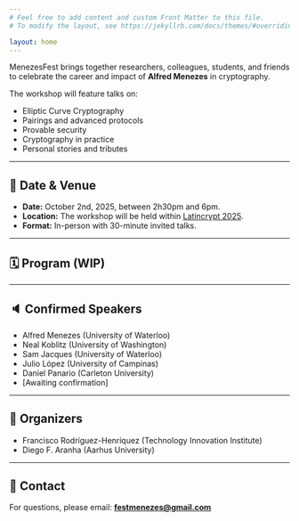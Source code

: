 ```yaml
---
# Feel free to add content and custom Front Matter to this file.
# To modify the layout, see https://jekyllrb.com/docs/themes/#overriding-theme-defaults

layout: home
---
```

MenezesFest brings together researchers, colleagues, students, and friends to celebrate the career and impact of **Alfred Menezes** in cryptography.  

The workshop will feature talks on:
- Elliptic Curve Cryptography
- Pairings and advanced protocols
- Provable security
- Cryptography in practice
- Personal stories and tributes

---

## 📅 Date & Venue
- **Date:** October 2nd, 2025, between 2h30pm and 6pm.
- **Location:** The workshop will be held within [Latincrypt 2025](https://ciencias.medellin.unal.edu.co/eventos/latincrypt/).
- **Format:** In-person with 30-minute invited talks.

---

## 🗓️ Program (WIP)

---

## 🔈 Confirmed Speakers
- Alfred Menezes (University of Waterloo)  
- Neal Koblitz (University of Washington)  
- Sam Jacques (University of Waterloo)  
- Julio López (University of Campinas)  
- Daniel Panario (Carleton University)  
- [Awaiting confirmation]

---

## 🎩 Organizers
- Francisco Rodríguez-Henríquez (Technology Innovation Institute)
- Diego F. Aranha (Aarhus University)  

---

## 📧 Contact
For questions, please email: **festmenezes@gmail.com**


